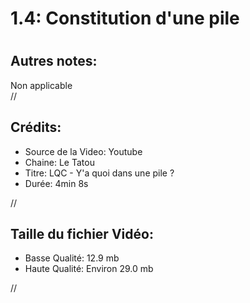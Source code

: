 
1.4: Constitution d'une pile
============================

# 

## Autres notes:


Non applicable  
//
## **Crédits:**

- Source de la Video: Youtube
- Chaine: Le Tatou
- Titre: LQC - Y'a quoi dans une pile ?
- Durée: 4min 8s
  
//
## Taille du fichier Vidéo:

- Basse Qualité: 12.9 mb
- Haute Qualité: Environ 29.0 mb
  
//